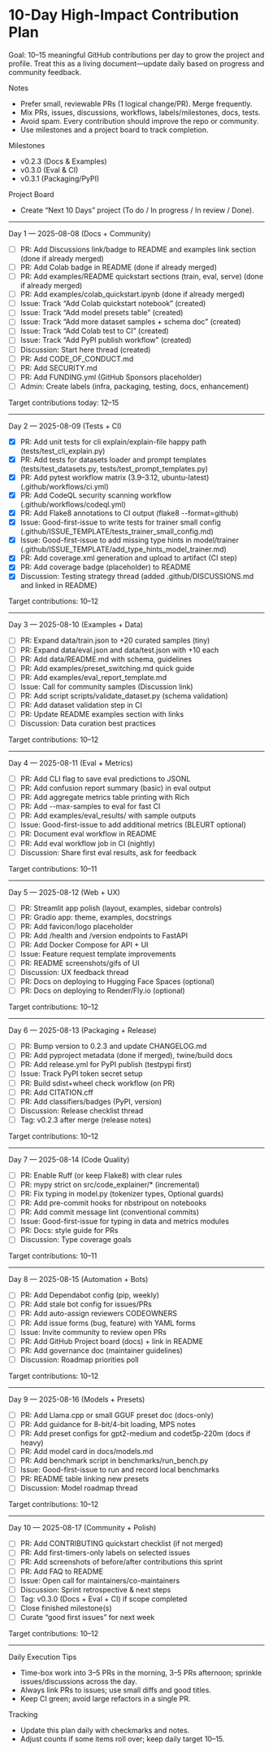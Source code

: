 # 10-Day High-Impact Contribution Plan

Goal: 10–15 meaningful GitHub contributions per day to grow the project and profile. Treat this as a living document—update daily based on progress and community feedback.

Notes
- Prefer small, reviewable PRs (1 logical change/PR). Merge frequently.
- Mix PRs, issues, discussions, workflows, labels/milestones, docs, tests.
- Avoid spam. Every contribution should improve the repo or community.
- Use milestones and a project board to track completion.

Milestones
- v0.2.3 (Docs & Examples)
- v0.3.0 (Eval & CI)
- v0.3.1 (Packaging/PyPI)

Project Board
- Create “Next 10 Days” project (To do / In progress / In review / Done).

---

Day 1 — 2025-08-08 (Docs + Community)
- [ ] PR: Add Discussions link/badge to README and examples link section (done if already merged)
- [ ] PR: Add Colab badge in README (done if already merged)
- [ ] PR: Add examples/README quickstart sections (train, eval, serve) (done if already merged)
- [ ] PR: Add examples/colab_quickstart.ipynb (done if already merged)
- [ ] Issue: Track “Add Colab quickstart notebook” (created)
- [ ] Issue: Track “Add model presets table” (created)
- [ ] Issue: Track “Add more dataset samples + schema doc” (created)
- [ ] Issue: Track “Add Colab test to CI” (created)
- [ ] Issue: Track “Add PyPI publish workflow” (created)
- [ ] Discussion: Start here thread (created)
- [ ] PR: Add CODE_OF_CONDUCT.md
- [ ] PR: Add SECURITY.md
- [ ] PR: Add FUNDING.yml (GitHub Sponsors placeholder)
- [ ] Admin: Create labels (infra, packaging, testing, docs, enhancement)

Target contributions today: 12–15

---

Day 2 — 2025-08-09 (Tests + CI)
- [x] PR: Add unit tests for cli explain/explain-file happy path (tests/test_cli_explain.py)
- [x] PR: Add tests for datasets loader and prompt templates (tests/test_datasets.py, tests/test_prompt_templates.py)
- [x] PR: Add pytest workflow matrix (3.9–3.12, ubuntu-latest) (.github/workflows/ci.yml)
- [x] PR: Add CodeQL security scanning workflow (.github/workflows/codeql.yml)
- [x] PR: Add Flake8 annotations to CI output (flake8 --format=github)
- [x] Issue: Good-first-issue to write tests for trainer small config (.github/ISSUE_TEMPLATE/tests_trainer_small_config.md)
- [x] Issue: Good-first-issue to add missing type hints in model/trainer (.github/ISSUE_TEMPLATE/add_type_hints_model_trainer.md)
- [x] PR: Add coverage.xml generation and upload to artifact (CI step)
- [x] PR: Add coverage badge (placeholder) to README
- [x] Discussion: Testing strategy thread (added .github/DISCUSSIONS.md and linked in README)

Target contributions: 10–12

---

Day 3 — 2025-08-10 (Examples + Data)
- [ ] PR: Expand data/train.json to +20 curated samples (tiny)
- [ ] PR: Expand data/eval.json and data/test.json with +10 each
- [ ] PR: Add data/README.md with schema, guidelines
- [ ] PR: Add examples/preset_switching.md quick guide
- [ ] PR: Add examples/eval_report_template.md
- [ ] Issue: Call for community samples (Discussion link)
- [ ] PR: Add script scripts/validate_dataset.py (schema validation)
- [ ] PR: Add dataset validation step in CI
- [ ] PR: Update README examples section with links
- [ ] Discussion: Data curation best practices

Target contributions: 10–12

---

Day 4 — 2025-08-11 (Eval + Metrics)
- [ ] PR: Add CLI flag to save eval predictions to JSONL
- [ ] PR: Add confusion report summary (basic) in eval output
- [ ] PR: Add aggregate metrics table printing with Rich
- [ ] PR: Add --max-samples to eval for fast CI
- [ ] PR: Add examples/eval_results/ with sample outputs
- [ ] Issue: Good-first-issue to add additional metrics (BLEURT optional)
- [ ] PR: Document eval workflow in README
- [ ] PR: Add eval workflow job in CI (nightly)
- [ ] Discussion: Share first eval results, ask for feedback

Target contributions: 10–11

---

Day 5 — 2025-08-12 (Web + UX)
- [ ] PR: Streamlit app polish (layout, examples, sidebar controls)
- [ ] PR: Gradio app: theme, examples, docstrings
- [ ] PR: Add favicon/logo placeholder
- [ ] PR: Add /health and /version endpoints to FastAPI
- [ ] PR: Add Docker Compose for API + UI
- [ ] Issue: Feature request template improvements
- [ ] PR: README screenshots/gifs of UI
- [ ] Discussion: UX feedback thread
- [ ] PR: Docs on deploying to Hugging Face Spaces (optional)
- [ ] PR: Docs on deploying to Render/Fly.io (optional)

Target contributions: 10–12

---

Day 6 — 2025-08-13 (Packaging + Release)
- [ ] PR: Bump version to 0.2.3 and update CHANGELOG.md
- [ ] PR: Add pyproject metadata (done if merged), twine/build docs
- [ ] PR: Add release.yml for PyPI publish (testpypi first)
- [ ] Issue: Track PyPI token secret setup
- [ ] PR: Build sdist+wheel check workflow (on PR)
- [ ] PR: Add CITATION.cff
- [ ] PR: Add classifiers/badges (PyPI, version)
- [ ] Discussion: Release checklist thread
- [ ] Tag: v0.2.3 after merge (release notes)

Target contributions: 10–12

---

Day 7 — 2025-08-14 (Code Quality)
- [ ] PR: Enable Ruff (or keep Flake8) with clear rules
- [ ] PR: mypy strict on src/code_explainer/* (incremental)
- [ ] PR: Fix typing in model.py (tokenizer types, Optional guards)
- [ ] PR: Add pre-commit hooks for nbstripout on notebooks
- [ ] PR: Add commit message lint (conventional commits)
- [ ] Issue: Good-first-issue for typing in data and metrics modules
- [ ] PR: Docs: style guide for PRs
- [ ] Discussion: Type coverage goals

Target contributions: 10–11

---

Day 8 — 2025-08-15 (Automation + Bots)
- [ ] PR: Add Dependabot config (pip, weekly)
- [ ] PR: Add stale bot config for issues/PRs
- [ ] PR: Add auto-assign reviewers CODEOWNERS
- [ ] PR: Add issue forms (bug, feature) with YAML forms
- [ ] Issue: Invite community to review open PRs
- [ ] PR: Add GitHub Project board (docs) + link in README
- [ ] PR: Add governance doc (maintainer guidelines)
- [ ] Discussion: Roadmap priorities poll

Target contributions: 10–12

---

Day 9 — 2025-08-16 (Models + Presets)
- [ ] PR: Add Llama.cpp or small GGUF preset doc (docs-only)
- [ ] PR: Add guidance for 8-bit/4-bit loading, MPS notes
- [ ] PR: Add preset configs for gpt2-medium and codet5p-220m (docs if heavy)
- [ ] PR: Add model card in docs/models.md
- [ ] PR: Add benchmark script in benchmarks/run_bench.py
- [ ] Issue: Good-first-issue to run and record local benchmarks
- [ ] PR: README table linking new presets
- [ ] Discussion: Model roadmap thread

Target contributions: 10–12

---

Day 10 — 2025-08-17 (Community + Polish)
- [ ] PR: Add CONTRIBUTING quickstart checklist (if not merged)
- [ ] PR: Add first-timers-only labels on selected issues
- [ ] PR: Add screenshots of before/after contributions this sprint
- [ ] PR: Add FAQ to README
- [ ] Issue: Open call for maintainers/co-maintainers
- [ ] Discussion: Sprint retrospective & next steps
- [ ] Tag: v0.3.0 (Docs + Eval + CI) if scope completed
- [ ] Close finished milestone(s)
- [ ] Curate “good first issues” for next week

Target contributions: 10–12

---

Daily Execution Tips
- Time-box work into 3–5 PRs in the morning, 3–5 PRs afternoon; sprinkle issues/discussions across the day.
- Always link PRs to issues; use small diffs and good titles.
- Keep CI green; avoid large refactors in a single PR.

Tracking
- Update this plan daily with checkmarks and notes.
- Adjust counts if some items roll over; keep daily target 10–15.
